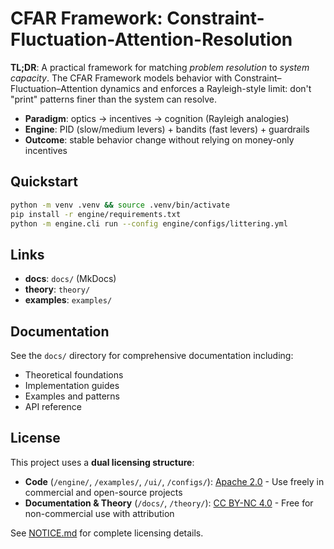 # CFAR Framework: Constraint-Fluctuation-Attention-Resolution

**TL;DR**: A practical framework for matching *problem resolution* to *system capacity*.
The CFAR Framework models behavior with Constraint–Fluctuation–Attention dynamics and enforces a Rayleigh-style
limit: don't "print" patterns finer than the system can resolve.

- **Paradigm**: optics → incentives → cognition (Rayleigh analogies)
- **Engine**: PID (slow/medium levers) + bandits (fast levers) + guardrails
- **Outcome**: stable behavior change without relying on money-only incentives

## Quickstart
```bash
python -m venv .venv && source .venv/bin/activate
pip install -r engine/requirements.txt
python -m engine.cli run --config engine/configs/littering.yml
```

## Links

- **docs**: `docs/` (MkDocs)
- **theory**: `theory/`
- **examples**: `examples/`

## Documentation
See the `docs/` directory for comprehensive documentation including:
- Theoretical foundations
- Implementation guides
- Examples and patterns
- API reference

## License

This project uses a **dual licensing structure**:

- **Code** (`/engine/`, `/examples/`, `/ui/`, `/configs/`): [Apache 2.0](LICENSE-CODE) - Use freely in commercial and open-source projects
- **Documentation & Theory** (`/docs/`, `/theory/`): [CC BY-NC 4.0](docs/LICENSE-DOCS) - Free for non-commercial use with attribution

See [NOTICE.md](NOTICE.md) for complete licensing details.
